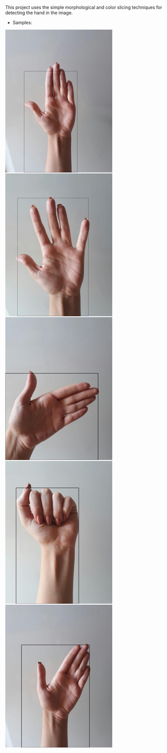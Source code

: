 This project uses the simple morphological and color slicing techniques for detecting the hand in the image.

* Samples:

<img src="r1.jpg" height="450">
<img src="r2.jpg" height="450">
<img src="r3.jpg" height="450">
<img src="r4.jpg" height="450">
<img src="r5.jpg" height="450">
